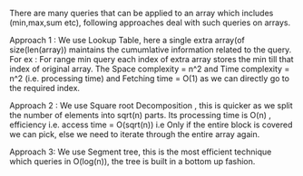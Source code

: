 There are many queries that can be applied to an array which includes (min,max,sum etc), following approaches deal with such queries on 
arrays.

Approach 1 : We use Lookup Table, here a single extra array(of size(len(array)) maintains the cumumlative information related to
the query. For ex : For range min query each index of extra array stores the min till that index of original array. The 
Space complexity = n^2 and Time complexity = n^2 (i.e. processing time) and Fetching time = O(1) as we can directly go to the required index.

Approach 2 : We use Square root Decomposition , this is quicker as we split the number of elements into sqrt(n) parts. Its 
processing time is O(n) , efficiency i.e. access time = O(sqrt(n)) i.e Only if the entire block is covered we can pick, else we need to iterate through the entire array again.

Approach 3: We use Segment tree, this is the most efficient technique which queries in O(log(n)), the tree is built in a bottom
up fashion.